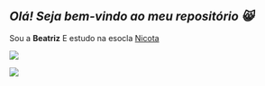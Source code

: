 ## _Olá! Seja bem-vindo ao meu repositório 😸_
Sou a **Beatriz** 
E estudo na esocla [Nicota](https://www.instagram.com/esola.donanicota)


![](https://media1.tenor.com/m/2vMtBKRz8EkAAAAd/cat-what.gif)

![](https://media1.tenor.com/m/ckeB-t_5qxsAAAAd/gokacik-gok.gif)
